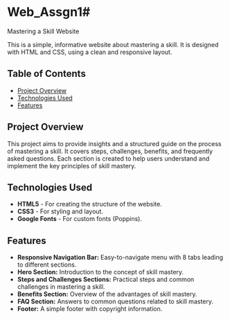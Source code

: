 # Web_Assgn1# 
Mastering a Skill Website

This is a simple, informative website about mastering a skill. It is designed with HTML and CSS, using a clean and responsive layout.

## Table of Contents

- [Project Overview](#project-overview)
- [Technologies Used](#technologies-used)
- [Features](#features)

## Project Overview

This project aims to provide insights and a structured guide on the process of mastering a skill. It covers steps, challenges, benefits, and frequently asked questions. Each section is created to help users understand and implement the key principles of skill mastery.

## Technologies Used

- **HTML5** - For creating the structure of the website.
- **CSS3** - For styling and layout.
- **Google Fonts** - For custom fonts (Poppins).
  
## Features

- **Responsive Navigation Bar:** Easy-to-navigate menu with 8 tabs leading to different sections.
- **Hero Section:** Introduction to the concept of skill mastery.
- **Steps and Challenges Sections:** Practical steps and common challenges in mastering a skill.
- **Benefits Section:** Overview of the advantages of skill mastery.
- **FAQ Section:** Answers to common questions related to skill mastery.
- **Footer:** A simple footer with copyright information.
